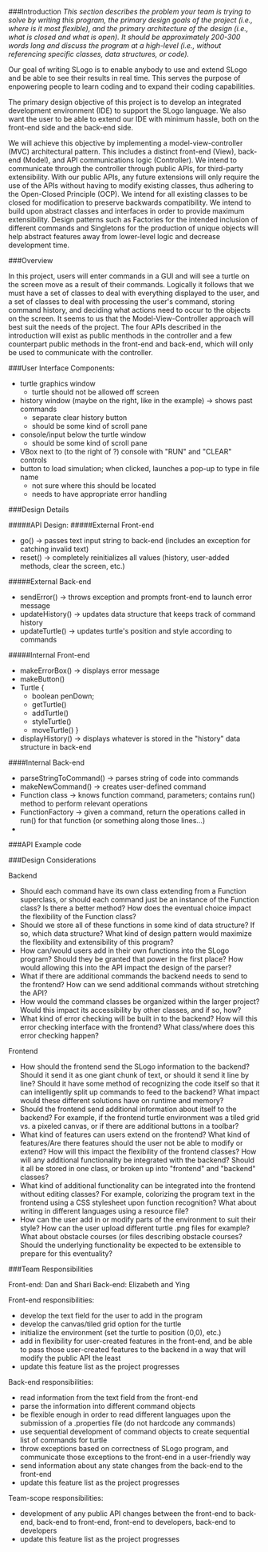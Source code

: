 ###Introduction
*This section describes the problem your team is trying to solve by writing this program, the primary design goals of the project (i.e., where is it most flexible), and the primary architecture of the design (i.e., what is closed and what is open). It should be approximately 200-300 words long and discuss the program at a high-level (i.e., without referencing specific classes, data structures, or code).*

Our goal of writing SLogo is to enable anybody to use and extend SLogo and be able to see their results in real time. This serves the purpose of enpowering people to learn coding and to expand their coding capabilities. 

The primary design objective of this project is to develop an integrated development environment (IDE) to support the SLogo language. We also want the user to be able to extend our IDE with minimum hassle, both on the front-end side and the back-end side. 

We will achieve this objective by implementing a model-view-controller (MVC) architectural pattern. This includes a distinct front-end (View), back-end (Model), and API communications logic (Controller). We intend to communicate through the controller through public APIs, for third-party extensibility. With our public APIs, any future extensions will only require the use of the APIs without having to modify existing classes, thus adhering to the Open-Closed Principle (OCP). We intend for all existing classes to be closed for modification to preserve backwards compatibility. We intend to build upon abstract classes and interfaces in order to provide maximum extensibility. Design patterns such as Factories for the intended inclusion of different commands and Singletons for the production of unique objects will help abstract features away from lower-level logic and decrease development time. 

###Overview

In this project, users will enter commands in a GUI and will see a turtle on the screen move as a result of their commands. 
Logically it follows that we must have a set of classes to deal with everything displayed to the user, and a set of classes to deal with processing the user's command, storing command history, and deciding what actions need to occur to the objects on the screen. It seems to us that the Model-View-Controller approach will best suit the needs of the project. The four APIs described in the introduction will exist as public menthods in the controller and a few counterpart public methods in the front-end and back-end, which will only be used to communicate with the controller. 



###User Interface
Components:
* turtle graphics window 
	* turtle should not be allowed off screen
* history window (maybe on the right, like in the example) -> shows past commands
	* separate clear history button
	* should be some kind of scroll pane
* console/input below the turtle window
	* should be some kind of scroll pane
* VBox next to (to the right of ?) console with "RUN" and "CLEAR" controls
* button to load simulation; when clicked, launches a pop-up to type in file name
	* not sure where this should be located
	* needs to have appropriate error handling

###Design Details

#####API Design:
#####External Front-end
* go() -> passes text input string to back-end (includes an exception for catching invalid text)
* reset() -> completely reinitializes all values (history, user-added methods, clear the screen, etc.)

#####External Back-end
* sendError() -> throws exception and prompts front-end to launch error message
* updateHistory() -> updates data structure that keeps track of command history
* updateTurtle() -> updates turtle's position and style according to commands

#####Internal Front-end
* makeErrorBox() -> displays error message
* makeButton()
* Turtle {
	* boolean penDown;
	* getTurtle()
	* addTurtle()
	* styleTurtle()
	* moveTurtle()
  }
* displayHistory() -> displays whatever is stored in the "history" data structure in back-end

####Internal Back-end
* parseStringToCommand() -> parses string of code into commands
* makeNewCommand() -> creates user-defined command
* Function class -> knows function command, parameters; contains run() method to perform relevant operations
* FunctionFactory -> given a command, return the operations called in run() for that function (or something along those lines...)
* 

###API Example code

###Design Considerations


Backend

* Should each command have its own class extending from a Function superclass, or should each command just be an instance of the Function class? Is there a better method? How does the eventual choice impact the flexibility of the Function class?
* Should we store all of these functions in some kind of data structure? If so, which data structure? What kind of design pattern would maximize the flexibility and extensibility of this program?
* How can/would users add in their own functions into the SLogo program? Should they be granted that power in the first place? How would allowing this into the API impact the design of the parser? 
* What if there are additional commands the backend needs to send to the frontend? How can we send additional commands without stretching the API?
* How would the command classes be organized within the larger project? Would this impact its accessibility by other classes, and if so, how?
* What kind of error checking will be built in to the backend? How will this error checking interface with the frontend? What class/where does this error checking happen? 

Frontend

* How should the frontend send the SLogo information to the backend? Should it send it as one giant chunk of text, or should it send it line by line? Should it have some method of recognizing the code itself so that it can intelligently split up commands to feed to the backend? What impact would these different solutions have on runtime and memory? 
* Should the frontend send additional information about itself to the backend? For example, if the frontend turtle environment was a tiled grid vs. a pixeled canvas, or if there are additional buttons in a toolbar? 
* What kind of features can users extend on the frontend? What kind of features/Are there features should the user not be able to modify or extend? How will this impact the flexibility of the frontend classes? How will any additional functionality be integrated with the backend? Should it all be stored in one class, or broken up into "frontend" and "backend" classes?
* What kind of additional functionality can be integrated into the frontend without editing classes? For example, colorizing the program text in the frontend using a CSS stylesheet upon function recognition? What about writing in different languages using a resource file? 
* How can the user add in or modify parts of the environment to suit their style? How can the user upload different turtle .png files for example? What about obstacle courses (or files describing obstacle courses? Should the underlying functionality be expected to be extensible to prepare for this eventuality? 

###Team Responsibilities

Front-end: Dan and Shari
Back-end: Elizabeth and Ying

Front-end responsibilities: 
- develop the text field for the user to add in the program 
- develop the canvas/tiled grid option for the turtle 
- initialize the environment (set the turtle to position (0,0), etc.)
- add in flexibility for user-created features in the front-end, and be able to pass those user-created features to the backend in a way that will modify the public API the least
- update this feature list as the project progresses

Back-end responsibilities: 
- read information from the text field from the front-end
- parse the information into different command objects 
- be flexible enough in order to read different languages upon the submission of a .properties file (do not hardcode any commands)
- use sequential development of command objects to create sequential list of commands for turtle
- throw exceptions based on correctness of SLogo program, and communicate those exceptions to the front-end in a user-friendly way
- send information about any state changes from the back-end to the front-end
- update this feature list as the project progresses

Team-scope responsibilities:
- development of any public API changes between the front-end to back-end, back-end to front-end, front-end to developers, back-end to developers
- update this feature list as the project progresses

